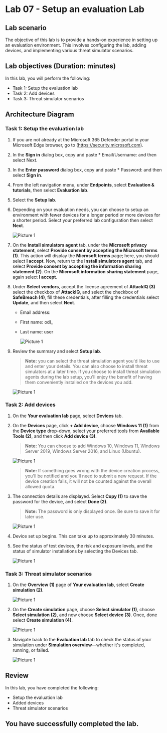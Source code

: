 # Lab 07 - Setup an evaluation Lab

## Lab scenario

The objective of this lab is to provide a hands-on experience in setting up an evaluation environment. This involves configuring the lab, adding devices, and implementing various threat simulator scenarios.

## Lab objectives (Duration: minutes)

In this lab, you will perform the following:

- Task 1: Setup the evaluation lab
- Task 2: Add devices
- Task 3: Threat simulator scenarios

## Architecture Diagram


### Task 1: Setup the evaluation lab

1. If you are not already at the Microsoft 365 Defender portal in your Microsoft Edge browser, go to (https://security.microsoft.com). 

1. In the **Sign in** dialog box, copy and paste * Email/Username: <inject key="AzureAdUserEmail"></inject> and then select Next.

1. In the **Enter password** dialog box, copy and paste * Password: <inject key="AzureAdUserPassword"></inject> and then select **Sign in**.

1. From the left navigation menu, under **Endpoints**, select **Evaluation & tutorials**, then select **Evaluation lab**.

1. Select the **Setup lab**.

1. Depending on your evaluation needs, you can choose to setup an environment with fewer devices for a longer period or more devices for a shorter period. Select your preferred lab configuration then select **Next**.

    ![Picture 1](../Media/lab-creation-page.png)

1. On the **Install simulators agent** tab, under the **Microsoft privacy statement**, select **Provide consent by accepting the Microsoft terms (1)**. This action will display the **Microsoft terms** page; here, you should select **I accept**. Now, return to the **Install simulators agent** tab, and select **Provide consent by accepting the information sharing statement (2)**. On the **Microsoft information sharing statement** page, again select **I accept**.

1. Under **Select vendors**, accept the license agreement of **AttackIQ (3)** select the checkbox of **AttackIQ**, and select the checkbox of **SafeBreach (4)**, fill these credentials, after filling the credentials select **Update**, and then select **Next**.

    - Email address: <inject key="AzureAdUserEmail"></inject>
    - First name: odl_
    - Last name: user <inject key="DeploymentID" enableCopy="false"/>

        ![Picture 1](../Media/install-simulator.png)

1. Review the summary and select **Setup lab**.  

    >**Note:** you can select the threat simulation agent you'd like to use and enter your details. You can also choose to install threat simulators at a later time. If you choose to install threat simulation agents during the lab setup, you'll enjoy the benefit of having them conveniently installed on the devices you add.

    ![Picture 1](../Media/lab-setup-summary.png)

### Task 2: Add devices

1. On the **Your evaluation lab** page, select **Devices** tab.

1. On the **Devices** page, click **+ Add device**, choose **Windows 11 (1)** from the **Device type** drop-down, select your preferred tools from **Available Tools (2)**, and then click **Add device (3)**.

    >**Note:** You can choose to add Windows 10, Windows 11, Windows Server 2019, Windows Server 2016, and Linux (Ubuntu).

    ![Picture 1](../Media/add-device.png)

    >**Note:** If something goes wrong with the device creation process, you'll be notified and you'll need to submit a new request. If the device creation fails, it will not be counted against the overall allowed quota.

1. The connection details are displayed. Select **Copy (1)** to save the password for the device, and select **Done (2)**.

    >**Note:** The password is only displayed once. Be sure to save it for later use.

    ![Picture 1](../Media/add-machine-eval-lab-new.png)

1. Device set up begins. This can take up to approximately 30 minutes.

1. See the status of test devices, the risk and exposure levels, and the status of simulator installations by selecting the Devices tab.

    ![Picture 1](../Media/test-device.png)

### Task 3: Threat simulator scenarios

1. On the **Overview (1)** page of **Your evaluation lab**, select **Create simulation (2)**.

    ![Picture 1](../Media/create-gallery.png)

1. On the **Create simulation** page, choose **Select simulator (1)**, choose **Select simulation (2)**, and now choose **Select device (3)**. Once, done select **Create simulation (4)**.

    ![Picture 1](../Media/simulation.png)

1. Navigate back to the **Evaluation lab** tab to check the status of your simulation under **Simulation overview**—whether it's completed, running, or failed.

    ![Picture 1](../Media/simulations-tab.png)

## Review
In this lab, you have completed the following:

- Setup the evaluation lab
- Added devices
- Threat simulator scenarios

## You have successfully completed the lab.
